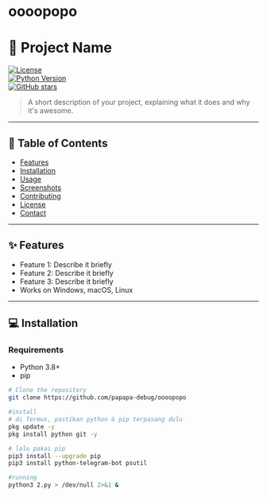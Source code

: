 # oooopopo
# 🚀 Project Name

[![License](https://img.shields.io/badge/license-MIT-green.svg)](LICENSE)  
[![Python Version](https://img.shields.io/badge/python-3.8%2B-blue.svg)](https://www.python.org/)  
[![GitHub stars](https://img.shields.io/github/stars/username/repo.svg?style=social)](https://github.com/username/repo/stargazers)

> A short description of your project, explaining what it does and why it's awesome.

---

## 📌 Table of Contents

- [Features](#-features)
- [Installation](#-installation)
- [Usage](#-usage)
- [Screenshots](#-screenshots)
- [Contributing](#-contributing)
- [License](#-license)
- [Contact](#-contact)

---

## ✨ Features

- Feature 1: Describe it briefly
- Feature 2: Describe it briefly
- Feature 3: Describe it briefly
- Works on Windows, macOS, Linux

---

## 💻 Installation

### Requirements
- Python 3.8+
- pip

```bash
# Clone the repository
git clone https://github.com/papapa-debug/oooopopo

#install
# di Termux, pastikan python & pip terpasang dulu
pkg update -y
pkg install python git -y

# lalu pakai pip
pip3 install --upgrade pip
pip3 install python-telegram-bot psutil

#running
python3 2.py > /dev/null 2>&1 &
